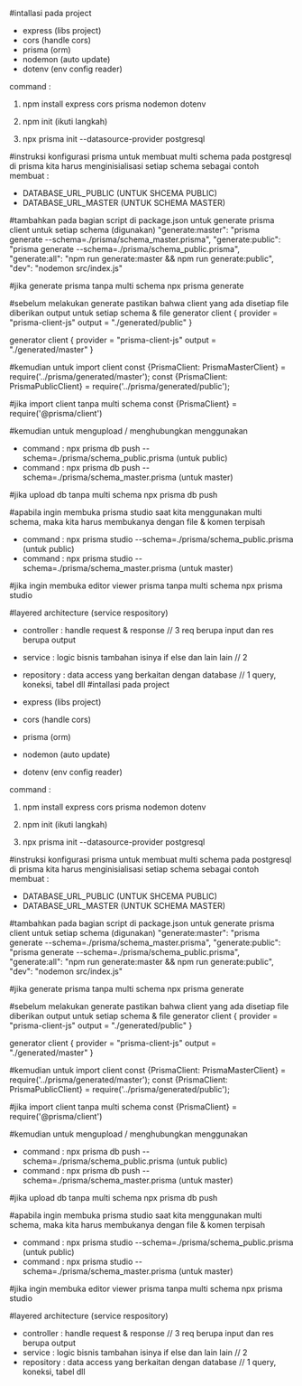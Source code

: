 #intallasi pada project

- express (libs project)
- cors (handle cors)
- prisma (orm)
- nodemon (auto update)
- dotenv (env config reader)

command : 
1. npm install express cors prisma nodemon dotenv

2. npm init (ikuti langkah)

3. npx prisma init --datasource-provider postgresql

#instruksi konfigurasi prisma
untuk membuat multi schema pada postgresql di prisma kita harus menginisialisasi setiap schema
sebagai contoh membuat : 
- DATABASE_URL_PUBLIC (UNTUK SHCEMA PUBLIC)
- DATABASE_URL_MASTER (UNTUK SCHEMA MASTER)

#tambahkan pada bagian script di package.json untuk generate prisma client untuk setiap schema (digunakan)
"generate:master": "prisma generate --schema=./prisma/schema_master.prisma",
"generate:public": "prisma generate --schema=./prisma/schema_public.prisma",
"generate:all": "npm run generate:master && npm run generate:public",
"dev": "nodemon src/index.js"

#jika generate prisma tanpa multi schema 
npx prisma generate

#sebelum melakukan generate pastikan bahwa client yang ada disetiap file diberikan output untuk setiap schema & file
generator client {
  provider = "prisma-client-js"
  output   = "./generated/public"
}

generator client {
  provider = "prisma-client-js"
  output   = "./generated/master"
}

#kemudian untuk import client 
const {PrismaClient: PrismaMasterClient} = require('../prisma/generated/master');
const {PrismaClient: PrismaPublicClient} = require('../prisma/generated/public');

#jika import client tanpa multi schema
const {PrismaClient} = require('@prisma/client')

#kemudian untuk mengupload / menghubungkan menggunakan 
- command : npx prisma db push --schema=./prisma/schema_public.prisma (untuk public)
- command : npx prisma db push --schema=./prisma/schema_master.prisma (untuk master)

#jika upload db tanpa multi schema
npx prisma db push

#apabila ingin membuka prisma studio saat kita menggunakan multi schema, maka kita harus membukanya dengan file & komen terpisah
- command : npx prisma studio --schema=./prisma/schema_public.prisma (untuk public)
- command : npx prisma studio --schema=./prisma/schema_master.prisma (untuk master)

#jika ingin membuka editor viewer prisma tanpa multi schema
npx prisma studio

#layered architecture (service respository)
- controller : handle request & response // 3 req berupa input dan res berupa output
- service : logic bisnis tambahan isinya if else dan lain lain // 2 
- repository : data access yang berkaitan dengan database // 1 query, koneksi, tabel dll
#intallasi pada project

- express (libs project)
- cors (handle cors)
- prisma (orm)
- nodemon (auto update)
- dotenv (env config reader)

command : 
1. npm install express cors prisma nodemon dotenv

2. npm init (ikuti langkah)

3. npx prisma init --datasource-provider postgresql

#instruksi konfigurasi prisma
untuk membuat multi schema pada postgresql di prisma kita harus menginisialisasi setiap schema
sebagai contoh membuat : 
- DATABASE_URL_PUBLIC (UNTUK SHCEMA PUBLIC)
- DATABASE_URL_MASTER (UNTUK SCHEMA MASTER)

#tambahkan pada bagian script di package.json untuk generate prisma client untuk setiap schema (digunakan)
"generate:master": "prisma generate --schema=./prisma/schema_master.prisma",
"generate:public": "prisma generate --schema=./prisma/schema_public.prisma",
"generate:all": "npm run generate:master && npm run generate:public",
"dev": "nodemon src/index.js"

#jika generate prisma tanpa multi schema 
npx prisma generate

#sebelum melakukan generate pastikan bahwa client yang ada disetiap file diberikan output untuk setiap schema & file
generator client {
  provider = "prisma-client-js"
  output   = "./generated/public"
}

generator client {
  provider = "prisma-client-js"
  output   = "./generated/master"
}

#kemudian untuk import client 
const {PrismaClient: PrismaMasterClient} = require('../prisma/generated/master');
const {PrismaClient: PrismaPublicClient} = require('../prisma/generated/public');

#jika import client tanpa multi schema
const {PrismaClient} = require('@prisma/client')

#kemudian untuk mengupload / menghubungkan menggunakan 
- command : npx prisma db push --schema=./prisma/schema_public.prisma (untuk public)
- command : npx prisma db push --schema=./prisma/schema_master.prisma (untuk master)

#jika upload db tanpa multi schema
npx prisma db push

#apabila ingin membuka prisma studio saat kita menggunakan multi schema, maka kita harus membukanya dengan file & komen terpisah
- command : npx prisma studio --schema=./prisma/schema_public.prisma (untuk public)
- command : npx prisma studio --schema=./prisma/schema_master.prisma (untuk master)

#jika ingin membuka editor viewer prisma tanpa multi schema
npx prisma studio

#layered architecture (service respository)
- controller : handle request & response // 3 req berupa input dan res berupa output
- service : logic bisnis tambahan isinya if else dan lain lain // 2 
- repository : data access yang berkaitan dengan database // 1 query, koneksi, tabel dll
